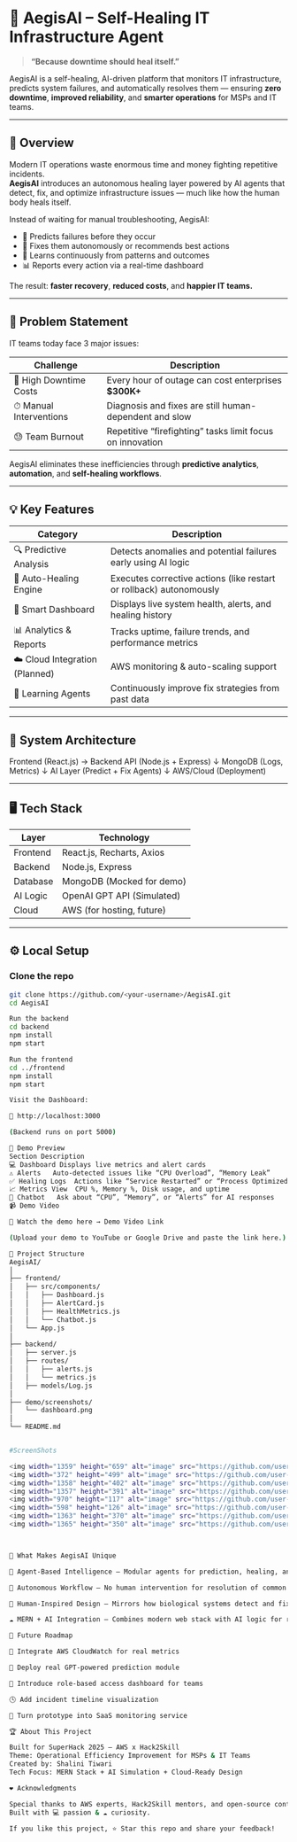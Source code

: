 # 🧠 AegisAI – Self-Healing IT Infrastructure Agent

> **“Because downtime should heal itself.”**

AegisAI is a self-healing, AI-driven platform that monitors IT infrastructure, predicts system failures, and automatically resolves them — ensuring **zero downtime**, **improved reliability**, and **smarter operations** for MSPs and IT teams.

---

## 🚀 Overview

Modern IT operations waste enormous time and money fighting repetitive incidents.  
**AegisAI** introduces an autonomous healing layer powered by AI agents that detect, fix, and optimize infrastructure issues — much like how the human body heals itself.

Instead of waiting for manual troubleshooting, AegisAI:
- 🔮 Predicts failures before they occur  
- 🤖 Fixes them autonomously or recommends best actions  
- 🧠 Learns continuously from patterns and outcomes  
- 📊 Reports every action via a real-time dashboard  

The result: **faster recovery**, **reduced costs**, and **happier IT teams.**

---

## 🎯 Problem Statement

IT teams today face 3 major issues:

| Challenge | Description |
|------------|-------------|
| 💸 High Downtime Costs | Every hour of outage can cost enterprises **$300K+** |
| ⏱ Manual Interventions | Diagnosis and fixes are still human-dependent and slow |
| 😓 Team Burnout | Repetitive “firefighting” tasks limit focus on innovation |

AegisAI eliminates these inefficiencies through **predictive analytics**, **automation**, and **self-healing workflows**.

---

## 💡 Key Features

| Category | Description |
|-----------|-------------|
| 🔍 Predictive Analysis | Detects anomalies and potential failures early using AI logic |
| 🔧 Auto-Healing Engine | Executes corrective actions (like restart or rollback) autonomously |
| 🧭 Smart Dashboard | Displays live system health, alerts, and healing history |
| 📊 Analytics & Reports | Tracks uptime, failure trends, and performance metrics |
| ☁️ Cloud Integration (Planned) | AWS monitoring & auto-scaling support |
| 🧠 Learning Agents | Continuously improve fix strategies from past data |

---

## 🧩 System Architecture

Frontend (React.js) → Backend API (Node.js + Express)
↓
MongoDB (Logs, Metrics)
↓
AI Layer (Predict + Fix Agents)
↓
AWS/Cloud (Deployment)


---

## 🖥️ Tech Stack

| Layer | Technology |
|--------|-------------|
| Frontend | React.js, Recharts, Axios |
| Backend | Node.js, Express |
| Database | MongoDB (Mocked for demo) |
| AI Logic | OpenAI GPT API (Simulated) |
| Cloud | AWS (for hosting, future) |

---

## ⚙️ Local Setup

### Clone the repo
```bash
git clone https://github.com/<your-username>/AegisAI.git
cd AegisAI

Run the backend
cd backend
npm install
npm start

Run the frontend
cd ../frontend
npm install
npm start

Visit the Dashboard:

🔗 http://localhost:3000

(Backend runs on port 5000)

🧪 Demo Preview
Section	Description
💻 Dashboard	Displays live metrics and alert cards
⚠️ Alerts	Auto-detected issues like “CPU Overload”, “Memory Leak”
✅ Healing Logs	Actions like “Service Restarted” or “Process Optimized”
📈 Metrics View	CPU %, Memory %, Disk usage, and uptime
🤖 Chatbot	Ask about “CPU”, “Memory”, or “Alerts” for AI responses
📹 Demo Video

🎥 Watch the demo here → Demo Video Link

(Upload your demo to YouTube or Google Drive and paste the link here.)

🧱 Project Structure
AegisAI/
│
├── frontend/
│   ├── src/components/
│   │   ├── Dashboard.js
│   │   ├── AlertCard.js
│   │   ├── HealthMetrics.js
│   │   └── Chatbot.js
│   └── App.js
│
├── backend/
│   ├── server.js
│   ├── routes/
│   │   ├── alerts.js
│   │   └── metrics.js
│   ├── models/Log.js
│
├── demo/screenshots/
│   └── dashboard.png
│
└── README.md


#ScreenShots

<img width="1359" height="659" alt="image" src="https://github.com/user-attachments/assets/a93bb2cc-6073-45ac-947b-1c344a2ff574" />
<img width="372" height="499" alt="image" src="https://github.com/user-attachments/assets/0f3df605-a20c-41ad-ab5e-1da7eac8c82c" />
<img width="1358" height="402" alt="image" src="https://github.com/user-attachments/assets/986ad7b5-3ec5-4bc0-8431-4090a208eb14" />
<img width="1357" height="391" alt="image" src="https://github.com/user-attachments/assets/adfe91b5-70cf-4e7c-923d-0c3e26c9d66e" />
<img width="970" height="117" alt="image" src="https://github.com/user-attachments/assets/99988c4e-748e-4588-a06a-0404d9e49ae1" />
<img width="598" height="126" alt="image" src="https://github.com/user-attachments/assets/ae04ac78-a6e0-4344-bd49-a9057c49a3ef" />
<img width="1363" height="370" alt="image" src="https://github.com/user-attachments/assets/0a6e4edb-d4a6-4db9-a192-dbce2dad862b" />
<img width="1365" height="350" alt="image" src="https://github.com/user-attachments/assets/249f8a33-ada7-4580-bacc-a024241c8cd7" />



🌟 What Makes AegisAI Unique

🧠 Agent-Based Intelligence — Modular agents for prediction, healing, and optimization.

🤖 Autonomous Workflow — No human intervention for resolution of common issues.

🧬 Human-Inspired Design — Mirrors how biological systems detect and fix damage.

☁️ MERN + AI Integration — Combines modern web stack with AI logic for real-world scalability.

🔮 Future Roadmap

🔗 Integrate AWS CloudWatch for real metrics

🧠 Deploy real GPT-powered prediction module

👥 Introduce role-based access dashboard for teams

🕓 Add incident timeline visualization

🚀 Turn prototype into SaaS monitoring service

🏆 About This Project

Built for SuperHack 2025 – AWS x Hack2Skill
Theme: Operational Efficiency Improvement for MSPs & IT Teams
Created by: Shalini Tiwari
Tech Focus: MERN Stack + AI Simulation + Cloud-Ready Design

❤️ Acknowledgments

Special thanks to AWS experts, Hack2Skill mentors, and open-source contributors for their guidance and inspiration.
Built with 💻 passion & ☁️ curiosity.

If you like this project, ⭐ Star this repo and share your feedback!

